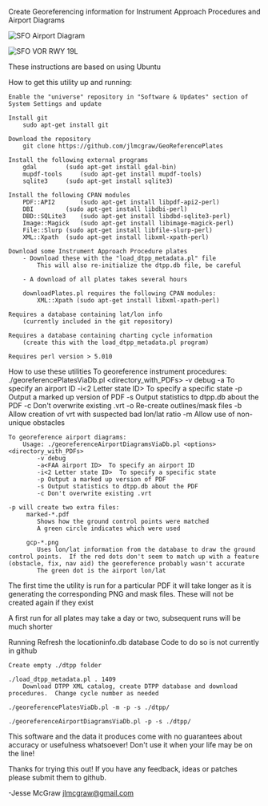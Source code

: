 Create Georeferencing information for Instrument Approach Procedures and Airport Diagrams

![SFO Airport Diagram](https://raw.github.com/jlmcgraw/GeoReferencePlates/master/screenshots/SFO-AD.png)

![SFO VOR RWY 19L](https://raw.github.com/jlmcgraw/GeoReferencePlates/master/screenshots/SFO-VOR-RWY-19L.png)

These instructions are based on using Ubuntu

How to get this utility up and running:

	Enable the "universe" repository in "Software & Updates" section of System Settings and update

	Install git
		sudo apt-get install git

	Download the repository
		git clone https://github.com/jlmcgraw/GeoReferencePlates

	Install the following external programs
		gdal 		(sudo apt-get install gdal-bin)
		mupdf-tools 	(sudo apt-get install mupdf-tools)
		sqlite3 	(sudo apt-get install sqlite3)

	Install the following CPAN modules
		PDF::API2   	(sudo apt-get install libpdf-api2-perl)
		DBI 		(sudo apt-get install libdbi-perl)
		DBD::SQLite3	(sudo apt-get install libdbd-sqlite3-perl) 
		Image::Magick	(sudo apt-get install libimage-magick-perl)
		File::Slurp	(sudo apt-get install libfile-slurp-perl)
		XML::Xpath 	(sudo apt-get install libxml-xpath-perl)

	Download some Instrument Approach Procedure plates
		- Download these with the "load_dtpp_metadata.pl" file
			This will also re-initialize the dtpp.db file, be careful

		- A download of all plates takes several hours
			
		downloadPlates.pl requires the following CPAN modules:
			XML::Xpath (sudo apt-get install libxml-xpath-perl)

	Requires a database containing lat/lon info 
		(currently included in the git repository)

	Requires a database containing charting cycle information
		(create this with the load_dtpp_metadata.pl program)

	Requires perl version > 5.010

How to use these utilities
	To georeference instrument procedures:
		 ./georeferencePlatesViaDb.pl <options> <directory_with_PDFs>
			-v debug
			-a<FAA airport ID>  To specify an airport ID
			-i<2 Letter state ID>  To specify a specific state
			-p Output a marked up version of PDF
			-s Output statistics to dtpp.db about the PDF
			-c Don't overwrite existing .vrt
			-o Re-create outlines/mask files
			-b Allow creation of vrt with suspected bad lon/lat ratio
			-m Allow use of non-unique obstacles
	
	To georeference airport diagrams:
		Usage: ./georeferenceAirportDiagramsViaDb.pl <options> <directory_with_PDFs>
			-v debug
			-a<FAA airport ID>  To specify an airport ID
			-i<2 Letter state ID>  To specify a specific state
			-p Output a marked up version of PDF
			-s Output statistics to dtpp.db about the PDF
			-c Don't overwrite existing .vrt

	-p will create two extra files:
		 marked-*.pdf
			Shows how the ground control points were matched
			A green circle indicates which were used 

		 gcp-*.png
			Uses lon/lat information from the database to draw the ground control points.  If the red dots don't seem to match up with a feature (obstacle, fix, nav aid) the georeference probably wasn't accurate
			The green dot is the airport lon/lat

The first time the utility is run for a particular PDF it will take longer as it is generating the corresponding PNG and mask files.  These will not be created again if they exist

A first run for all plates may take a day or two, subsequent runs will be much shorter

Running
	Refresh the locationinfo.db database
		Code to do so is not currently in github

	Create empty ./dtpp folder

	./load_dtpp_metadata.pl . 1409
		Download DTPP XML catalog, create DTPP database and download procedures.  Change cycle number as needed

	./georeferencePlatesViaDb.pl -m -p -s ./dtpp/

	./georeferenceAirportDiagramsViaDb.pl -p -s ./dtpp/

This software and the data it produces come with no guarantees about accuracy or usefulness whatsoever!  Don't use it when your life may be on the line!

Thanks for trying this out!  If you have any feedback, ideas or patches please submit them to github.

-Jesse McGraw
jlmcgraw@gmail.com